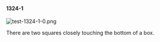 #### 1324-1
![test-1324-1-0.png](https://github.com/lil-lab/nlvr/raw/master/nlvr/test/images/6/test-1324-1-0.png "test-1324-1-0.png")

There are two squares closely touching the bottom of a box.